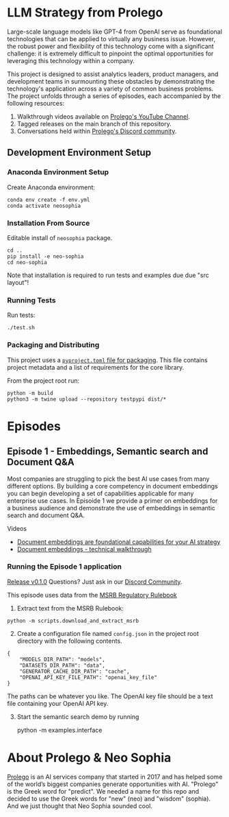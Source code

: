 # LLM Strategy from Prolego

Large-scale language models like GPT-4 from OpenAI serve as foundational technologies that can be applied to virtually any business issue. However, the robust power and flexibility of this technology come with a significant challenge: it is extremely difficult to pinpoint the optimal opportunities for leveraging this technology within a company. 

This project is designed to assist analytics leaders, product managers, and development teams in surmounting these obstacles by demonstrating the technology's application across a variety of common business problems. The project unfolds through a series of episodes, each accompanied by the following resources:

1. Walkthrough videos available on [Prolego's YouTube Channel](https://www.youtube.com/@prolego9489).
2. Tagged releases on the main branch of this repository.
3. Conversations held within [Prolego's Discord community](#).

## Development Environment Setup

### Anaconda Environment Setup

Create Anaconda environment:

    conda env create -f env.yml
    conda activate neosophia

### Installation From Source

Editable install of `neosophia` package.

    cd ..
    pip install -e neo-sophia
    cd neo-sophia

Note that installation is required to run tests and examples due due "src layout"!

### Running Tests

Run tests:

    ./test.sh

### Packaging and Distributing

This project uses a [`pyproject.toml` file for packaging](https://packaging.python.org/en/latest/tutorials/packaging-projects/).  This file contains project metadata and a list of requirements for the core library.

From the project root run:

    python -m build
    python3 -m twine upload --repository testpypi dist/*

# Episodes
## Episode 1 - Embeddings, Semantic search and Document Q&A
Most companies are struggling to pick the best AI use cases from many different options. By building a core competency in document embeddings you can begin developing a set of capabilities applicable for many enterprise use cases. In Episoide 1 we provide a primer on embeddings for a business audience and demonstrate the use of embeddings in semantic search and document Q&A. 

Videos
- [Document embeddings are foundational capabilities for your AI strategy](#)
- [Document embeddings - technical walkthrough](#)

### Running the Episode 1 application
[Release v0.1.0](https://github.com/prolego-team/neo-sophia/releases/tag/v0.1.0)
Questions? Just ask in our [Discord Community](#).

This episode uses data from the [MSRB Regulatory Rulebook](https://www.msrb.org/sites/default/files/MSRB-Rule-Book-Current-Version.pdf)

1. Extract text from the MSRB Rulebook:

```
python -m scripts.download_and_extract_msrb
```

2. Create a configuration file named `config.json` in the project root directory with the following contents.  

```
{
    "MODELS_DIR_PATH": "models",
    "DATASETS_DIR_PATH": "data",
    "GENERATOR_CACHE_DIR_PATH": "cache",
    "OPENAI_API_KEY_FILE_PATH": "openai_key_file"
}
```

The paths can be whatever you like.  The OpenAI key file should be a text file containing your OpenAI API key.

3. Start the semantic search demo by running

    python -m examples.interface


# About Prolego & Neo Sophia
[Prolego](https://prolego.com) is an AI services company that started in 2017 and has helped some of the world’s biggest companies generate opportunities with AI. "Prolego" is the Greek word for "predict". We needed a name for this repo and decided to use the Greek words for "new" (neo) and "wisdom" (sophia). And we just thought that Neo Sophia sounded cool.

